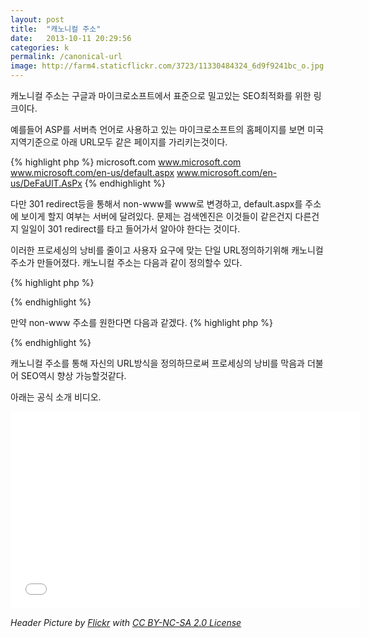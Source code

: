```yaml
---
layout: post
title:  "캐노니컬 주소"
date:   2013-10-11 20:29:56
categories: k
permalink: /canonical-url
image: http://farm4.staticflickr.com/3723/11330484324_6d9f9241bc_o.jpg
---
```


캐노니컬 주소는 구글과 마이크로소프트에서 표준으로 밀고있는 SEO최적화를 위한 링크이다.

예를들어 ASP를 서버측 언어로 사용하고 있는 마이크로소프트의 홈페이지를 보면 미국지역기준으로 
아래 URL모두 같은 페이지를 가리키는것이다.

{% highlight php %}
microsoft.com
www.microsoft.com
www.microsoft.com/en-us/default.aspx
www.microsoft.com/en-us/DeFaUlT.AsPx
{% endhighlight %}

다만 301 redirect등을 통해서 non-www를 www로 변경하고, default.aspx를 주소에 보이게 할지 여부는 서버에 달려있다.
문제는 검색엔진은 이것들이 같은건지 다른건지 일일이 301 redirect를 타고 들어가서 알아야 한다는 것이다.

이러한 프로세싱의 낭비를 줄이고 사용자 요구에 맞는 단일 URL정의하기위해 캐노니컬 주소가 만들어졌다. 
캐노니컬 주소는 다음과 같이 정의할수 있다.

{% highlight php %}
<link href='http://www.example.com/index.html' rel='canonical'/>
{% endhighlight %}

만약 non-www 주소를 원한다면 다음과 같겠다.
{% highlight php %}
<link href='http://example.com/index.html' rel='canonical'/>
{% endhighlight %}

캐노니컬 주소를 통해 자신의 URL방식을 정의하므로써 프로세싱의 낭비를 막음과 더불어 SEO역시 향상 가능할것같다.

아래는 공식 소개 비디오.

<iframe width="560" height="315" src="//www.youtube.com/embed/Cm9onOGTgeM" frameborder="0" allowfullscreen></iframe>

*Header Picture by <a href="http://www.flickr.com/photos/atonal/367707862">Flickr</a> with <a href="http://creativecommons.org/licenses/by-nc-sa/2.0/">CC BY-NC-SA 2.0 License</a>*
